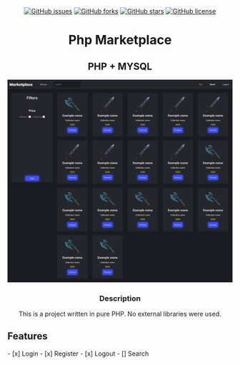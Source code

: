 <div align='center'>
  <a href="https://github.com/SivertGullbergHansen/phpMarketPlace/issues"><img alt="GitHub issues" src="https://img.shields.io/github/issues/SivertGullbergHansen/phpMarketPlace"></a>
  <a href="https://github.com/SivertGullbergHansen/phpMarketPlace/network"><img alt="GitHub forks" src="https://img.shields.io/github/forks/SivertGullbergHansen/phpMarketPlace"></a>
  <a href="https://github.com/SivertGullbergHansen/phpMarketPlace/stargazers"><img alt="GitHub stars" src="https://img.shields.io/github/stars/SivertGullbergHansen/phpMarketPlace"></a>
  <a href="https://github.com/SivertGullbergHansen/phpMarketPlace"><img alt="GitHub license" src="https://img.shields.io/github/license/SivertGullbergHansen/phpMarketPlace"></a>
  <br/>
  <h1>Php Marketplace</h1>  
  <h2>PHP + MYSQL</h2>
  <img src="img/preview/screenshot1.png" alt="A screenshot preview of this project's browse-page">
  <br/>
  <h3>Description</h3>
  <p>This is a project written in pure PHP. No external libraries were used.</p>
</div>

<div align='left'>
  <h2>Features</h2>
  - [x] Login
  - [x] Register
  - [x] Logout
  - [] Search
</div>
